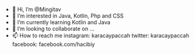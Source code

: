 - 👋 Hi, I’m @Mingitav
- 👀 I’m interested in Java, Kotlin, Php and CSS
- 🌱 I’m currently learning Kotlin and Java
- 💞️ I’m looking to collaborate on ...
- 📫 How to reach me instagram: karacaypaccah
                      twitter: karacaypaccah
                      facebook: facebook.com/hacibiy
<!---
Mingitav/Mingitav is a ✨ special ✨ repository because its `README.md` (this file) appears on your GitHub profile.
You can click the Preview link to take a look at your changes.
--->
